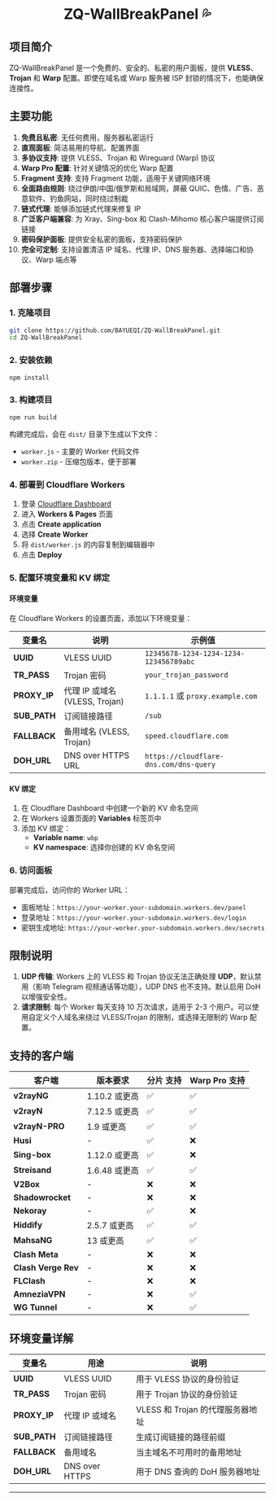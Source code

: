 <h1 align="center">ZQ-WallBreakPanel 💦</h1>

## 项目简介

ZQ-WallBreakPanel 是一个免费的、安全的、私密的用户面板，提供 **VLESS**、**Trojan** 和 **Warp** 配置。即使在域名或 Warp 服务被 ISP 封锁的情况下，也能确保连接性。


## 主要功能

1. **免费且私密**: 无任何费用，服务器私密运行
2. **直观面板**: 简洁易用的导航、配置界面
3. **多协议支持**: 提供 VLESS、Trojan 和 Wireguard (Warp) 协议
4. **Warp Pro 配置**: 针对关键情况的优化 Warp 配置
5. **Fragment 支持**: 支持 Fragment 功能，适用于关键网络环境
6. **全面路由规则**: 绕过伊朗/中国/俄罗斯和局域网，屏蔽 QUIC、色情、广告、恶意软件、钓鱼网站，同时绕过制裁
7. **链式代理**: 能够添加链式代理来修复 IP
8. **广泛客户端兼容**: 为 Xray、Sing-box 和 Clash-Mihomo 核心客户端提供订阅链接
9. **密码保护面板**: 提供安全私密的面板，支持密码保护
10. **完全可定制**: 支持设置清洁 IP 域名、代理 IP、DNS 服务器、选择端口和协议、Warp 端点等

## 部署步骤

### 1. 克隆项目
```bash
git clone https://github.com/BAYUEQI/ZQ-WallBreakPanel.git
cd ZQ-WallBreakPanel
```

### 2. 安装依赖
```bash
npm install
```

### 3. 构建项目
```bash
npm run build
```

构建完成后，会在 `dist/` 目录下生成以下文件：
- `worker.js` - 主要的 Worker 代码文件
- `worker.zip` - 压缩包版本，便于部署

### 4. 部署到 Cloudflare Workers

1. 登录 [Cloudflare Dashboard](https://dash.cloudflare.com/)
2. 进入 **Workers & Pages** 页面
3. 点击 **Create application**
4. 选择 **Create Worker**
5. 将 `dist/worker.js` 的内容复制到编辑器中
6. 点击 **Deploy**

### 5. 配置环境变量和 KV 绑定

#### 环境变量
在 Cloudflare Workers 的设置页面，添加以下环境变量：

| 变量名 | 说明 | 示例值 |
|--------|------|--------|
| **UUID** | VLESS UUID | `12345678-1234-1234-1234-123456789abc` |
| **TR_PASS** | Trojan 密码 | `your_trojan_password` |
| **PROXY_IP** | 代理 IP 或域名 (VLESS, Trojan) | `1.1.1.1` 或 `proxy.example.com` |
| **SUB_PATH** | 订阅链接路径 | `/sub` |
| **FALLBACK** | 备用域名 (VLESS, Trojan) | `speed.cloudflare.com` |
| **DOH_URL** | DNS over HTTPS URL | `https://cloudflare-dns.com/dns-query` |

#### KV 绑定
1. 在 Cloudflare Dashboard 中创建一个新的 KV 命名空间
2. 在 Workers 设置页面的 **Variables** 标签页中
3. 添加 KV 绑定：
   - **Variable name**: `wbp`
   - **KV namespace**: 选择你创建的 KV 命名空间

### 6. 访问面板

部署完成后，访问你的 Worker URL：
- 面板地址：`https://your-worker.your-subdomain.workers.dev/panel`
- 登录地址：`https://your-worker.your-subdomain.workers.dev/login`
- 密钥生成地址: `https://your-worker.your-subdomain.workers.dev/secrets`

## 限制说明

1. **UDP 传输**: Workers 上的 VLESS 和 Trojan 协议无法正确处理 **UDP**，默认禁用（影响 Telegram 视频通话等功能），UDP DNS 也不支持。默认启用 DoH 以增强安全性。
2. **请求限制**: 每个 Worker 每天支持 10 万次请求，适用于 2-3 个用户。可以使用自定义个人域名来绕过 VLESS/Trojan 的限制，或选择无限制的 Warp 配置。

## 支持的客户端

| 客户端 | 版本要求 | 分片 支持 | Warp Pro 支持 |
|--------|----------|---------------|---------------|
| **v2rayNG** | 1.10.2 或更高 | ✅ | ✅ |
| **v2rayN** | 7.12.5 或更高 | ✅ | ✅ |
| **v2rayN-PRO** | 1.9 或更高 | ✅ | ✅ |
| **Husi** | - | ✅ | ❌ |
| **Sing-box** | 1.12.0 或更高 | ✅ | ❌ |
| **Streisand** | 1.6.48 或更高 | ✅ | ✅ |
| **V2Box** | - | ❌ | ❌ |
| **Shadowrocket** | - | ❌ | ❌ |
| **Nekoray** | - | ✅ | ❌ |
| **Hiddify** | 2.5.7 或更高 | ✅ | ✅ |
| **MahsaNG** | 13 或更高 | ✅ | ✅ |
| **Clash Meta** | - | ❌ | ❌ |
| **Clash Verge Rev** | - | ❌ | ❌ |
| **FLClash** | - | ❌ | ❌ |
| **AmneziaVPN** | - | ❌ | ✅ |
| **WG Tunnel** | - | ❌ | ✅ |

## 环境变量详解

| 变量名 | 用途 | 说明 |
|--------|------|------|
| **UUID** | VLESS UUID | 用于 VLESS 协议的身份验证 |
| **TR_PASS** | Trojan 密码 | 用于 Trojan 协议的身份验证 |
| **PROXY_IP** | 代理 IP 或域名 | VLESS 和 Trojan 的代理服务器地址 |
| **SUB_PATH** | 订阅链接路径 | 生成订阅链接的路径前缀 |
| **FALLBACK** | 备用域名 | 当主域名不可用时的备用地址 |
| **DOH_URL** | DNS over HTTPS | 用于 DNS 查询的 DoH 服务器地址 |

---



